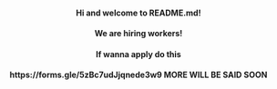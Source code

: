 <h4 align="center">Hi and welcome to README.md!
  <h4 align="center">We are hiring workers!
    <h4 align="center">If wanna apply do this
      <h4 align="center">
      https://forms.gle/5zBc7udJjqnede3w9
        MORE WILL BE SAID SOON
